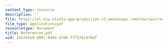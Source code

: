 ```yaml
---
content_type: resource
description: ''
file: https://ol-ocw-studio-app-production.s3.amazonaws.com/courses/res-12-000-evolution-of-physical-oceanography-spring-2007/1bb393e9d80c840ea7d6ff75781d764f_References.pdf
file_type: application/pdf
resourcetype: Document
title: References.pdf
uid: 1bb393e9-d80c-840e-a7d6-ff75781d764f
---
```

